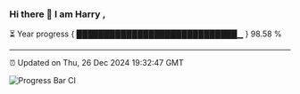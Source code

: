 ### Hi there 👋 I am Harry , 

⏳ Year progress { █████████████████████████████▁ } 98.58 %

---

⏰ Updated on Thu, 26 Dec 2024 19:32:47 GMT

![Progress Bar CI](https://github.com/duykhang68/duykhang68/workflows/Progress%20Bar%20CI/badge.svg)
